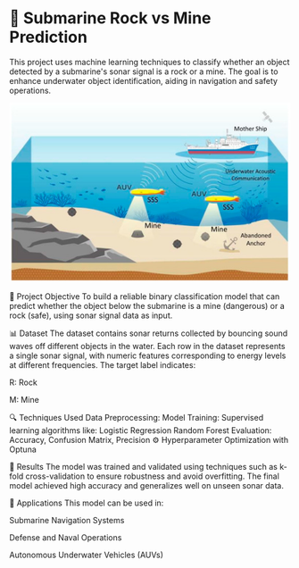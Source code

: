 <h1 style="blue">🚀 Submarine Rock vs Mine Prediction</h1>
This project uses machine learning techniques to classify whether an object detected by a submarine's sonar signal is a rock or a mine. The goal is to enhance underwater object identification, aiding in navigation and safety operations.

![app](img.jpg)

🧠 Project Objective
To build a reliable binary classification model that can predict whether the object below the submarine is a mine (dangerous) or a rock (safe), using sonar signal data as input.

📊 Dataset
The dataset contains sonar returns collected by bouncing sound waves off different objects in the water. Each row in the dataset represents a single sonar signal, with numeric features corresponding to energy levels at different frequencies. The target label indicates:

R: Rock

M: Mine

🔍 Techniques Used
Data Preprocessing:
Model Training: Supervised learning algorithms like:
Logistic Regression
Random Forest
Evaluation: Accuracy, Confusion Matrix, Precision
⚙️ Hyperparameter Optimization with Optuna

🧪 Results
The model was trained and validated using techniques such as k-fold cross-validation to ensure robustness and avoid overfitting. The final model achieved high accuracy and generalizes well on unseen sonar data.

📌 Applications
This model can be used in:

Submarine Navigation Systems

Defense and Naval Operations

Autonomous Underwater Vehicles (AUVs)


